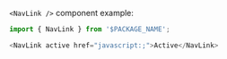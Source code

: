 `<NavLink />` component example:

```js
import { NavLink } from '$PACKAGE_NAME';

<NavLink active href="javascript:;">Active</NavLink>
```
